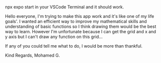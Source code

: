 npx expo start in your VSCode Terminal and it should work.

Hello everyone, I'm trying to make this app work and it's like one of my life goals'.
I wanted an efficient way to improve my mathematical skills and understanding of basic functions so I think drawing them would be the best way to learn.
However I'm unfortunate because I can get the grid and x and y axis but I can't draw any function on this grid...

If any of you could tell me what to do, I would be more than thankful.

Kind Regards,
Mohamed G.

